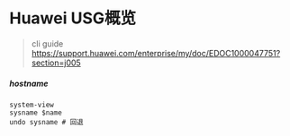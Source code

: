 # Huawei USG概览

> cli guide https://support.huawei.com/enterprise/my/doc/EDOC1000047751?section=j005

##### hostname

```
system-view
sysname $name
undo sysname # 回退
```

